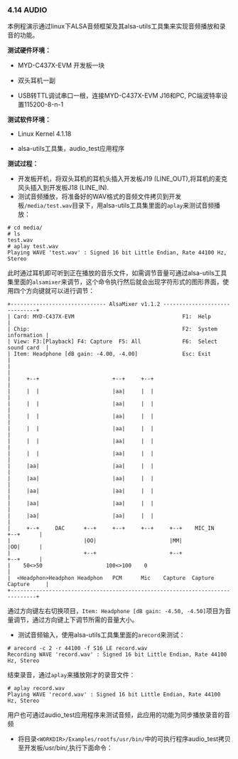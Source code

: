 ### 4.14 AUDIO

本例程演示通过linux下ALSA音频框架及其alsa-utils工具集来实现音频播放和录音的功能。

**测试硬件环境：**

* MYD-C437X-EVM 开发板一块
* 双头耳机一副

* USB转TTL调试串口一根，连接MYD-C437X-EVM J16和PC, PC端波特率设置115200-8-n-1

**测试软件环境：**

* Linux Kernel 4.1.18

* alsa-utils工具集，audio\_test应用程序

**测试过程：**

* 开发板开机，将双头耳机的耳机头插入开发板J19 \(LINE\_OUT\),将耳机的麦克风头插入到开发板J18 \(LINE\_IN\).
* 测试音频播放，将准备好的WAV格式的音频文件拷贝到开发板`/media/test.wav`目录下，用alsa-utils工具集里面的`aplay`来测试音频播放：

```
# cd media/
# ls
test.wav
# aplay test.wav 
Playing WAVE 'test.wav' : Signed 16 bit Little Endian, Rate 44100 Hz, Stereo
```

此时通过耳机即可听到正在播放的音乐文件，如需调节音量可通过alsa-utils工具集里面的`alsamixer`来调节，这个命令执行然后就会出现字符形式的图形界面，使用四个方向键就可以进行调节：

```
+------------------------------ AlsaMixer v1.1.2 ------------------------------+
| Card: MYD-C437X-EVM                                  F1:  Help               |
| Chip:                                                F2:  System information |
| View: F3:[Playback] F4: Capture  F5: All             F6:  Select sound card  |
| Item: Headphone [dB gain: -4.00, -4.00]              Esc: Exit               |
|                                                                              |
|     +--+                       +--+     +--+                                 |
|     |  |                       |aa|     |  |                                 |
|     |  |                       |aa|     |  |                                 |
|     |  |                       |aa|     |  |                                 |
|     |  |                       |aa|     |  |                                 |
|     |  |                       |aa|     |  |                                 |
|     |  |                       |aa|     |  |                                 |
|     |aa|                       |aa|     |  |                                 |
|     |aa|                       |aa|     |  |                                 |
|     |aa|                       |aa|     |  |                                 |
|     |aa|                       |aa|     |  |                                 |
|     |aa|                       |aa|     |  |                                 |
|     +--+     DAC      +--+     +--+     +--+     +--+    MIC_IN    +--+      |
|                       |OO|                       |MM|              |OO|      |
|                       +--+                       +--+              +--+      |
|    50<>50                    100<>100    0                                   |
|  <Headphon>Headphon Headphon   PCM      Mic    Capture  Capture  Capture     |
+------------------------------------------------------------------------------+
```

通过方向键左右切换项目，`Item: Headphone [dB gain: -4.50, -4.50]`项目为音量调节，通过方向键上下调节所需的音量大小。

* 测试音频输入，使用alsa-utils工具集里面的`arecord`来测试：

```
# arecord -c 2 -r 44100 -f S16_LE record.wav
Recording WAVE 'record.wav' : Signed 16 bit Little Endian, Rate 44100 Hz, Stereo
```

结束录音，通过`aplay`来播放刚才的录音文件：

```
# aplay record.wav 
Playing WAVE 'record.wav' : Signed 16 bit Little Endian, Rate 44100 Hz, Stereo
```

用户也可通过audio\_test应用程序来测试音频，此应用的功能为同步播放录音的音频

* 将目录`<WORKDIR>/Examples/rootfs/usr/bin/`中的可执行程序audio\_test拷贝至开发板/usr/bin/,执行下面命令：



